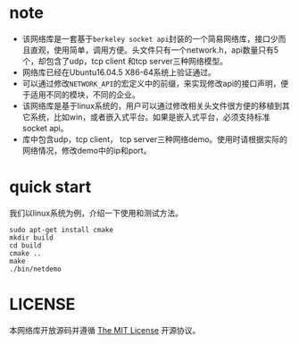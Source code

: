 # note
  - 该网络库是一套基于`berkeley socket api`封装的一个简易网络库，接口少而且直观，使用简单，调用方便。头文件只有一个network.h，api数量只有5个，却包含了udp，tcp client 和tcp server三种网络模型。
  - 网络库已经在Ubuntu16.04.5 X86-64系统上验证通过。
  - 可以通过修改`NETWORK_API`的宏定义中的前缀，来实现修改api的接口声明，便于适用不同的模块，不同的企业。
  - 该网络库是基于linux系统的，用户可以通过修改相关头文件很方便的移植到其它系统，比如win，或者嵌入式平台。如果是嵌入式平台，必须支持标准socket api。
  - 库中包含udp，tcp client， tcp server三种网络demo。使用时请根据实际的网络情况，修改demo中的ip和port。

# quick start
  我们以linux系统为例，介绍一下使用和测试方法。

	sudo apt-get install cmake
	mkdir build 
	cd build
	cmake ..
	make
	./bin/netdemo

# LICENSE
  本网络库开放源码并遵循 [The MIT License](LICENSE) 开源协议。
